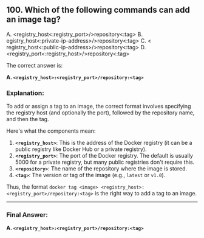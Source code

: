 ## 100. Which of the following commands can add an image tag?
A. <registry_host<:registry_port>/>repository<:tag>
B. egistry_host<:private-ip-address>/>repository<:tag>
C. < registry_host<:public-ip-address>/>repository<:tag>
D. <registry_port<:registry_host>/>repository<:tag>

The correct answer is:

**A. `<registry_host>:<registry_port>/repository:<tag>`**

### **Explanation:**

To add or assign a tag to an image, the correct format involves specifying the registry host (and optionally the port), followed by the repository name, and then the tag.

Here's what the components mean:

1. **`<registry_host>`**: This is the address of the Docker registry (it can be a public registry like Docker Hub or a private registry).
2. **`<registry_port>`**: The port of the Docker registry. The default is usually 5000 for a private registry, but many public registries don't require this.
3. **`<repository>`**: The name of the repository where the image is stored.
4. **`<tag>`**: The version or tag of the image (e.g., `latest` or `v1.0`).

Thus, the format `docker tag <image> <registry_host>:<registry_port>/repository:<tag>` is the right way to add a tag to an image.

---

### **Final Answer:**
**A. `<registry_host>:<registry_port>/repository:<tag>`**
